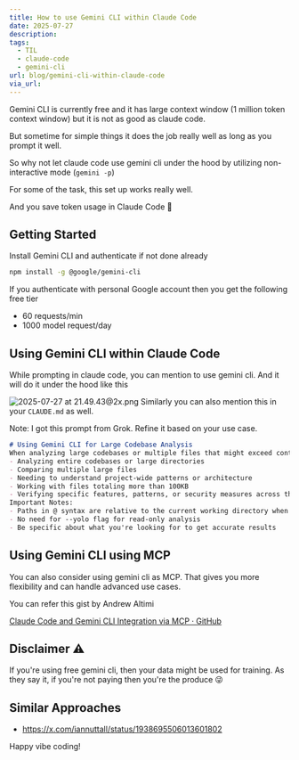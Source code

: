 ```yaml
---
title: How to use Gemini CLI within Claude Code
date: 2025-07-27
description: 
tags:
  - TIL
  - claude-code
  - gemini-cli
url: blog/gemini-cli-within-claude-code
via_url:
---
```

Gemini CLI is currently free and it has large context window (1 million token context window) but it is not as good as claude code.

But sometime for simple things it does the job really well as long as you prompt it well.

So why not let claude code use gemini cli under the hood by utilizing non-interactive mode (`gemini -p`)

For some of the task, this set up works really well. 

And you save token usage in Claude Code 🤑

## Getting Started

Install Gemini CLI and authenticate if not done already

```bash
npm install -g @google/gemini-cli
```

If you authenticate with personal Google account then you get the following free tier
- 60 requests/min
- 1000 model request/day

## Using Gemini CLI within Claude Code

While prompting in claude code, you can mention to use gemini cli. And it will do it under the hood like this

![2025-07-27 at 21.49.43@2x.png](/images/2025-07-27-at-21.49.43-at-2x.png)
Similarly you can also mention this in your `CLAUDE.md`  as well.

Note: I got this prompt from Grok. Refine it based on your use case.

```markdown
# Using Gemini CLI for Large Codebase Analysis
When analyzing large codebases or multiple files that might exceed context limits, use the Gemini CLI with its massive context window. Use `gemini -p` when:
- Analyzing entire codebases or large directories
- Comparing multiple large files
- Needing to understand project-wide patterns or architecture
- Working with files totaling more than 100KB
- Verifying specific features, patterns, or security measures across the codebase
Important Notes:
- Paths in @ syntax are relative to the current working directory when invoking gemini
- No need for --yolo flag for read-only analysis
- Be specific about what you're looking for to get accurate results
```

## Using Gemini CLI using MCP

You can also consider using gemini cli as MCP. That gives you more flexibility and can handle advanced use cases.

You can refer this gist by Andrew Altimi

[Claude Code and Gemini CLI Integration via MCP · GitHub](https://gist.github.com/AndrewAltimit/fc5ba068b73e7002cbe4e9721cebb0f5)
## Disclaimer ⚠️

If you're using free gemini cli, then your data might be used for training. As they say it, if you're not paying then you're the produce 😜
## Similar Approaches 
- https://x.com/iannuttall/status/1938695506013601802

Happy vibe coding!